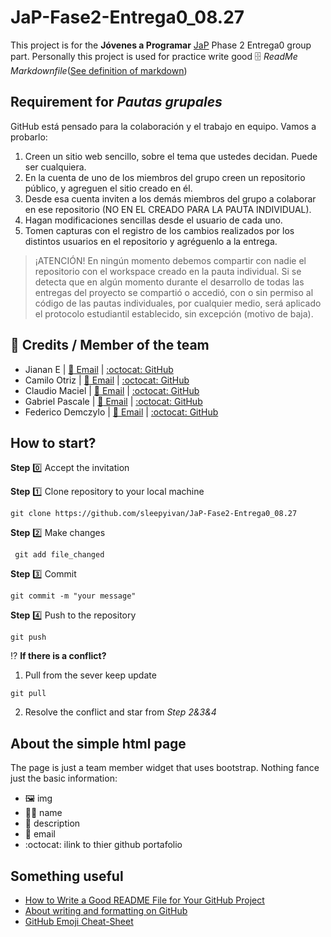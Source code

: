 # JaP-Fase2-Entrega0_08.27

This project is for the **Jóvenes a Programar** [JaP](https://jovenesaprogramar.edu.uy/) Phase 2 Entrega0 group part. Personally this project is used for practice write good :file_cabinet: _ReadMe Markdownfile_([See definition of markdown](https://www.markdownguide.org/))

## Requirement for _Pautas grupales_

GitHub está pensado para la colaboración y el trabajo en equipo. Vamos a probarlo:
1. Creen un sitio web sencillo, sobre el tema que ustedes decidan. Puede ser cualquiera.
2. En la cuenta de uno de los miembros del grupo creen un repositorio público, y agreguen el sitio creado en él.
3. Desde esa cuenta inviten a los demás miembros del grupo a colaborar en ese repositorio (NO EN EL CREADO PARA LA PAUTA INDIVIDUAL).
4. Hagan modificaciones sencillas desde el usuario de cada uno.
5. Tomen capturas con el registro de los cambios realizados por los distintos usuarios en el repositorio y agréguenlo a la entrega.

> ¡ATENCIÓN!
> En ningún momento debemos compartir con nadie el repositorio con el workspace creado en la pauta individual.
> Si se detecta que en algún momento durante el desarrollo de todas las entregas del proyecto se compartió o accedió, con o sin permiso al código de las pautas individuales, por cualquier medio, será aplicado el protocolo estudiantil establecido, sin excepción (motivo de baja).

## :wave: Credits / Member of the team
 * Jianan E | [:e-mail: Email](ejianan.jlu@gmail.com) | [:octocat: GitHub](https://github.com/sleepyivan/JaP-Fase2-Entrega0_08.27/) 
 * Camilo Otriz  | [:e-mail: Email](Onahuel2002@gmail.com) | [:octocat: GitHub]() 
 * Claudio Maciel | [:e-mail: Email](claumaciel96@gmail.com) | [:octocat: GitHub]() 
 * Gabriel Pascale | [:e-mail: Email](gabipascale8@gmail.com) | [:octocat: GitHub]() 
 * Federico Demczylo | [:e-mail: Email](fede@fede) | [:octocat: GitHub]() 


## How to start?

**Step** :zero: Accept the invitation

**Step** :one: Clone repository to your local machine

``` git clone https://github.com/sleepyivan/JaP-Fase2-Entrega0_08.27 ```

**Step** :two: Make changes

``` git add file_changed```

**Step** :three: Commit

``` git commit -m "your message" ```

**Step** :four: Push to the repository

``` git push ```

:interrobang: **If there is a conflict?**

1. Pull from the sever keep update

``` git pull ```

2. Resolve the conflict and star from _Step 2&3&4_

## About the simple html page

The page is just a team member widget that uses bootstrap. Nothing fance just the basic information: 
    
* :framed_picture: img
* :student: name
* :card_index: description
* :email: email
* :octocat: ilink to thier github portafolio

## Something useful

* [How to Write a Good README File for Your GitHub Project](https://www.freecodecamp.org/news/how-to-write-a-good-readme-file/)
* [About writing and formatting on GitHub](https://docs.github.com/en/get-started/writing-on-github/getting-started-with-writing-and-formatting-on-github/about-writing-and-formatting-on-github)
* [GitHub Emoji Cheat-Sheet](https://github.com/ikatyang/emoji-cheat-sheet/blob/master/README.md#people--body)

